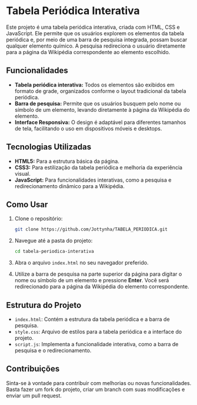 # Tabela Periódica Interativa

Este projeto é uma tabela periódica interativa, criada com HTML, CSS e JavaScript. Ele permite que os usuários explorem os elementos da tabela periódica e, por meio de uma barra de pesquisa integrada, possam buscar qualquer elemento químico. A pesquisa redireciona o usuário diretamente para a página da Wikipédia correspondente ao elemento escolhido.

## Funcionalidades

- **Tabela periódica interativa:** Todos os elementos são exibidos em formato de grade, organizados conforme o layout tradicional da tabela periódica.
- **Barra de pesquisa:** Permite que os usuários busquem pelo nome ou símbolo de um elemento, levando diretamente à página da Wikipédia do elemento.
- **Interface Responsiva:** O design é adaptável para diferentes tamanhos de tela, facilitando o uso em dispositivos móveis e desktops.

## Tecnologias Utilizadas

- **HTML5:** Para a estrutura básica da página.
- **CSS3:** Para estilização da tabela periódica e melhoria da experiência visual.
- **JavaScript:** Para funcionalidades interativas, como a pesquisa e redirecionamento dinâmico para a Wikipédia.

## Como Usar

1. Clone o repositório:

    ```bash
    git clone https://github.com/Jottynha/TABELA_PERIODICA.git
    ```

2. Navegue até a pasta do projeto:

    ```bash
    cd tabela-periodica-interativa
    ```

3. Abra o arquivo `index.html` no seu navegador preferido.

4. Utilize a barra de pesquisa na parte superior da página para digitar o nome ou símbolo de um elemento e pressione **Enter**. Você será redirecionado para a página da Wikipédia do elemento correspondente.

## Estrutura do Projeto

- `index.html`: Contém a estrutura da tabela periódica e a barra de pesquisa.
- `style.css`: Arquivo de estilos para a tabela periódica e a interface do projeto.
- `script.js`: Implementa a funcionalidade interativa, como a barra de pesquisa e o redirecionamento.

## Contribuições

Sinta-se à vontade para contribuir com melhorias ou novas funcionalidades. Basta fazer um fork do projeto, criar um branch com suas modificações e enviar um pull request.
